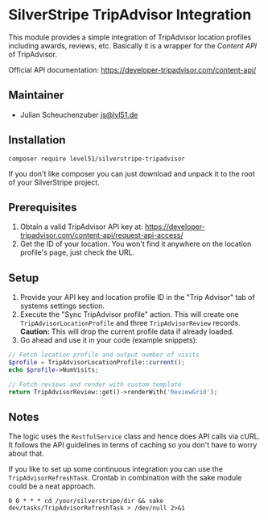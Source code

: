 # SilverStripe TripAdvisor Integration
This module provides a simple integration of TripAdvisor location profiles including awards, reviews, etc.
Basically it is a wrapper for the *Content API* of TripAdvisor.

Official API documentation: https://developer-tripadvisor.com/content-api/

## Maintainer
* Julian Scheuchenzuber <js@lvl51.de>

## Installation
```
composer require level51/silverstripe-tripadvisor
```

If you don't like composer you can just download and unpack it to the root of your SilverStripe project.

## Prerequisites
1. Obtain a valid TripAdvisor API key at: https://developer-tripadvisor.com/content-api/request-api-access/
2. Get the ID of your location. You won't find it anywhere on the location profile's page, just check the URL.

## Setup
1. Provide your API key and location profile ID in the "Trip Advisor" tab of systems settings section.
2. Execute the "Sync TripAdvisor profile" action. This will create one <code>TripAdvisorLocationProfile</code> and three <code>TripAdvisorReview</code> records. **Caution:** This will drop the current profile data if already loaded.
3. Go ahead and use it in your code (example snippets):
```php
// Fetch location profile and output number of visits
$profile = TripAdvisorLocationProfile::current();
echo $profile->NumVisits;

// Fetch reviews and render with custom template
return TripAdvisorReview::get()->renderWith('ReviewGrid');
```

## Notes
The logic uses the <code>RestfulService</code> class and hence does API calls via cURL. It follows the API guidelines in terms of caching so you don't have to worry about that.

If you like to set up some continuous integration you can use the <code>TripAdvisorRefreshTask</code>. Crontab in combination with the sake module could be a neat approach.

```
0 0 * * * cd /your/silverstripe/dir && sake dev/tasks/TripAdvisorRefreshTask > /dev/null 2>&1
```  